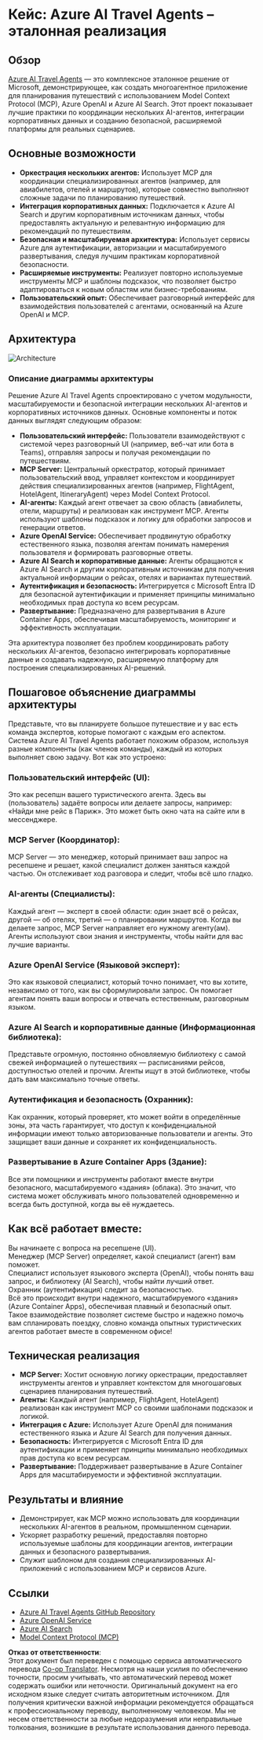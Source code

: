 <!--
CO_OP_TRANSLATOR_METADATA:
{
  "original_hash": "4d3415b9d2bf58bc69be07f945a69e07",
  "translation_date": "2025-07-14T05:54:28+00:00",
  "source_file": "09-CaseStudy/travelagentsample.md",
  "language_code": "ru"
}
-->
# Кейс: Azure AI Travel Agents – эталонная реализация

## Обзор

[Azure AI Travel Agents](https://github.com/Azure-Samples/azure-ai-travel-agents) — это комплексное эталонное решение от Microsoft, демонстрирующее, как создать многоагентное приложение для планирования путешествий с использованием Model Context Protocol (MCP), Azure OpenAI и Azure AI Search. Этот проект показывает лучшие практики по координации нескольких AI-агентов, интеграции корпоративных данных и созданию безопасной, расширяемой платформы для реальных сценариев.

## Основные возможности
- **Оркестрация нескольких агентов:** Использует MCP для координации специализированных агентов (например, для авиабилетов, отелей и маршрутов), которые совместно выполняют сложные задачи по планированию путешествий.
- **Интеграция корпоративных данных:** Подключается к Azure AI Search и другим корпоративным источникам данных, чтобы предоставлять актуальную и релевантную информацию для рекомендаций по путешествиям.
- **Безопасная и масштабируемая архитектура:** Использует сервисы Azure для аутентификации, авторизации и масштабируемого развертывания, следуя лучшим практикам корпоративной безопасности.
- **Расширяемые инструменты:** Реализует повторно используемые инструменты MCP и шаблоны подсказок, что позволяет быстро адаптироваться к новым областям или бизнес-требованиям.
- **Пользовательский опыт:** Обеспечивает разговорный интерфейс для взаимодействия пользователей с агентами, основанный на Azure OpenAI и MCP.

## Архитектура
![Architecture](https://raw.githubusercontent.com/Azure-Samples/azure-ai-travel-agents/main/docs/ai-travel-agents-architecture-diagram.png)

### Описание диаграммы архитектуры

Решение Azure AI Travel Agents спроектировано с учетом модульности, масштабируемости и безопасной интеграции нескольких AI-агентов и корпоративных источников данных. Основные компоненты и поток данных выглядят следующим образом:

- **Пользовательский интерфейс:** Пользователи взаимодействуют с системой через разговорный UI (например, веб-чат или бота в Teams), отправляя запросы и получая рекомендации по путешествиям.
- **MCP Server:** Центральный оркестратор, который принимает пользовательский ввод, управляет контекстом и координирует действия специализированных агентов (например, FlightAgent, HotelAgent, ItineraryAgent) через Model Context Protocol.
- **AI-агенты:** Каждый агент отвечает за свою область (авиабилеты, отели, маршруты) и реализован как инструмент MCP. Агенты используют шаблоны подсказок и логику для обработки запросов и генерации ответов.
- **Azure OpenAI Service:** Обеспечивает продвинутую обработку естественного языка, позволяя агентам понимать намерения пользователя и формировать разговорные ответы.
- **Azure AI Search и корпоративные данные:** Агенты обращаются к Azure AI Search и другим корпоративным источникам для получения актуальной информации о рейсах, отелях и вариантах путешествий.
- **Аутентификация и безопасность:** Интегрируется с Microsoft Entra ID для безопасной аутентификации и применяет принципы минимально необходимых прав доступа ко всем ресурсам.
- **Развертывание:** Предназначено для развертывания в Azure Container Apps, обеспечивая масштабируемость, мониторинг и эффективность эксплуатации.

Эта архитектура позволяет без проблем координировать работу нескольких AI-агентов, безопасно интегрировать корпоративные данные и создавать надежную, расширяемую платформу для построения специализированных AI-решений.

## Пошаговое объяснение диаграммы архитектуры
Представьте, что вы планируете большое путешествие и у вас есть команда экспертов, которые помогают с каждым его аспектом. Система Azure AI Travel Agents работает похожим образом, используя разные компоненты (как членов команды), каждый из которых выполняет свою задачу. Вот как это устроено:

### Пользовательский интерфейс (UI):
Это как ресепшн вашего туристического агента. Здесь вы (пользователь) задаёте вопросы или делаете запросы, например: «Найди мне рейс в Париж». Это может быть окно чата на сайте или в мессенджере.

### MCP Server (Координатор):
MCP Server — это менеджер, который принимает ваш запрос на ресепшене и решает, какой специалист должен заняться каждой частью. Он отслеживает ход разговора и следит, чтобы всё шло гладко.

### AI-агенты (Специалисты):
Каждый агент — эксперт в своей области: один знает всё о рейсах, другой — об отелях, третий — о планировании маршрутов. Когда вы делаете запрос, MCP Server направляет его нужному агенту(ам). Агенты используют свои знания и инструменты, чтобы найти для вас лучшие варианты.

### Azure OpenAI Service (Языковой эксперт):
Это как языковой специалист, который точно понимает, что вы хотите, независимо от того, как вы сформулировали запрос. Он помогает агентам понять ваши вопросы и отвечать естественным, разговорным языком.

### Azure AI Search и корпоративные данные (Информационная библиотека):
Представьте огромную, постоянно обновляемую библиотеку с самой свежей информацией о путешествиях — расписаниями рейсов, доступностью отелей и прочим. Агенты ищут в этой библиотеке, чтобы дать вам максимально точные ответы.

### Аутентификация и безопасность (Охранник):
Как охранник, который проверяет, кто может войти в определённые зоны, эта часть гарантирует, что доступ к конфиденциальной информации имеют только авторизованные пользователи и агенты. Это защищает ваши данные и сохраняет их конфиденциальность.

### Развертывание в Azure Container Apps (Здание):
Все эти помощники и инструменты работают вместе внутри безопасного, масштабируемого «здания» (облака). Это значит, что система может обслуживать много пользователей одновременно и всегда быть доступной, когда вы её нуждаетесь.

## Как всё работает вместе:

Вы начинаете с вопроса на ресепшене (UI).  
Менеджер (MCP Server) определяет, какой специалист (агент) вам поможет.  
Специалист использует языкового эксперта (OpenAI), чтобы понять ваш запрос, и библиотеку (AI Search), чтобы найти лучший ответ.  
Охранник (аутентификация) следит за безопасностью.  
Всё это происходит внутри надежного, масштабируемого «здания» (Azure Container Apps), обеспечивая плавный и безопасный опыт.  
Такое взаимодействие позволяет системе быстро и надежно помочь вам спланировать поездку, словно команда опытных туристических агентов работает вместе в современном офисе!

## Техническая реализация
- **MCP Server:** Хостит основную логику оркестрации, предоставляет инструменты агентов и управляет контекстом для многошаговых сценариев планирования путешествий.
- **Агенты:** Каждый агент (например, FlightAgent, HotelAgent) реализован как инструмент MCP со своими шаблонами подсказок и логикой.
- **Интеграция с Azure:** Использует Azure OpenAI для понимания естественного языка и Azure AI Search для получения данных.
- **Безопасность:** Интегрируется с Microsoft Entra ID для аутентификации и применяет принципы минимально необходимых прав доступа ко всем ресурсам.
- **Развертывание:** Поддерживает развертывание в Azure Container Apps для масштабируемости и эффективной эксплуатации.

## Результаты и влияние
- Демонстрирует, как MCP можно использовать для координации нескольких AI-агентов в реальном, промышленном сценарии.
- Ускоряет разработку решений, предоставляя повторно используемые шаблоны для координации агентов, интеграции данных и безопасного развертывания.
- Служит шаблоном для создания специализированных AI-приложений с использованием MCP и сервисов Azure.

## Ссылки
- [Azure AI Travel Agents GitHub Repository](https://github.com/Azure-Samples/azure-ai-travel-agents)
- [Azure OpenAI Service](https://azure.microsoft.com/en-us/products/ai-services/openai-service/)
- [Azure AI Search](https://azure.microsoft.com/en-us/products/ai-services/ai-search/)
- [Model Context Protocol (MCP)](https://modelcontextprotocol.io/)

**Отказ от ответственности**:  
Этот документ был переведен с помощью сервиса автоматического перевода [Co-op Translator](https://github.com/Azure/co-op-translator). Несмотря на наши усилия по обеспечению точности, просим учитывать, что автоматический перевод может содержать ошибки или неточности. Оригинальный документ на его исходном языке следует считать авторитетным источником. Для получения критически важной информации рекомендуется обращаться к профессиональному переводу, выполненному человеком. Мы не несем ответственности за любые недоразумения или неправильные толкования, возникшие в результате использования данного перевода.